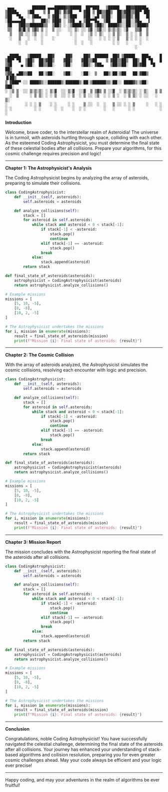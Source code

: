 ```

 ▄▄▄        ██████ ▄▄▄█████▓▓█████  ██▀███   ▒█████   ██▓▓█████▄
▒████▄    ▒██    ▒ ▓  ██▒ ▓▒▓█   ▀ ▓██ ▒ ██▒▒██▒  ██▒▓██▒▒██▀ ██▌
▒██  ▀█▄  ░ ▓██▄   ▒ ▓██░ ▒░▒███   ▓██ ░▄█ ▒▒██░  ██▒▒██▒░██   █▌
░██▄▄▄▄██   ▒   ██▒░ ▓██▓ ░ ▒▓█  ▄ ▒██▀▀█▄  ▒██   ██░░██░░▓█▄   ▌
 ▓█   ▓██▒▒██████▒▒  ▒██▒ ░ ░▒████▒░██▓ ▒██▒░ ████▓▒░░██░░▒████▓
 ▒▒   ▓▒█░▒ ▒▓▒ ▒ ░  ▒ ░░   ░░ ▒░ ░░ ▒▓ ░▒▓░░ ▒░▒░▒░ ░▓   ▒▒▓  ▒
  ▒   ▒▒ ░░ ░▒  ░ ░    ░     ░ ░  ░  ░▒ ░ ▒░  ░ ▒ ▒░  ▒ ░ ░ ▒  ▒
  ░   ▒   ░  ░  ░    ░         ░     ░░   ░ ░ ░ ░ ▒   ▒ ░ ░ ░  ░
      ░  ░      ░              ░  ░   ░         ░ ░   ░     ░
                                                          ░

 ▄████▄   ▒█████   ██▓     ██▓     ██▓  ██████  ██▓ ▒█████   ███▄    █
▒██▀ ▀█  ▒██▒  ██▒▓██▒    ▓██▒    ▓██▒▒██    ▒ ▓██▒▒██▒  ██▒ ██ ▀█   █
▒▓█    ▄ ▒██░  ██▒▒██░    ▒██░    ▒██▒░ ▓██▄   ▒██▒▒██░  ██▒▓██  ▀█ ██▒
▒▓▓▄ ▄██▒▒██   ██░▒██░    ▒██░    ░██░  ▒   ██▒░██░▒██   ██░▓██▒  ▐▌██▒
▒ ▓███▀ ░░ ████▓▒░░██████▒░██████▒░██░▒██████▒▒░██░░ ████▓▒░▒██░   ▓██░
░ ░▒ ▒  ░░ ▒░▒░▒░ ░ ▒░▓  ░░ ▒░▓  ░░▓  ▒ ▒▓▒ ▒ ░░▓  ░ ▒░▒░▒░ ░ ▒░   ▒ ▒
  ░  ▒     ░ ▒ ▒░ ░ ░ ▒  ░░ ░ ▒  ░ ▒ ░░ ░▒  ░ ░ ▒ ░  ░ ▒ ▒░ ░ ░░   ░ ▒░
░        ░ ░ ░ ▒    ░ ░     ░ ░    ▒ ░░  ░  ░   ▒ ░░ ░ ░ ▒     ░   ░ ░
░ ░          ░ ░      ░  ░    ░  ░ ░        ░   ░      ░ ░           ░
░

```

**Introduction**

Welcome, brave coder, to the interstellar realm of Asteroidia! The universe is in turmoil, with asteroids hurtling through space, colliding with each other. As the esteemed Coding Astrophysicist, you must determine the final state of these celestial bodies after all collisions. Prepare your algorithms, for this cosmic challenge requires precision and logic!

---

**Chapter 1: The Astrophysicist's Analysis**

The Coding Astrophysicist begins by analyzing the array of asteroids, preparing to simulate their collisions.

```python
class CodingAstrophysicist:
    def __init__(self, asteroids):
        self.asteroids = asteroids

    def analyze_collisions(self):
        stack = []
        for asteroid in self.asteroids:
            while stack and asteroid < 0 < stack[-1]:
                if stack[-1] < -asteroid:
                    stack.pop()
                    continue
                elif stack[-1] == -asteroid:
                    stack.pop()
                break
            else:
                stack.append(asteroid)
        return stack

def final_state_of_asteroids(asteroids):
    astrophysicist = CodingAstrophysicist(asteroids)
    return astrophysicist.analyze_collisions()

# Example missions
missions = [
    [5, 10, -5],
    [8, -8],
    [10, 2, -5]
]

# The Astrophysicist undertakes the missions
for i, mission in enumerate(missions):
    result = final_state_of_asteroids(mission)
    print(f"Mission {i}: Final state of asteroids: {result}")
```

---

**Chapter 2: The Cosmic Collision**

With the array of asteroids analyzed, the Astrophysicist simulates the cosmic collisions, resolving each encounter with logic and precision.

```python
class CodingAstrophysicist:
    def __init__(self, asteroids):
        self.asteroids = asteroids

    def analyze_collisions(self):
        stack = []
        for asteroid in self.asteroids:
            while stack and asteroid < 0 < stack[-1]:
                if stack[-1] < -asteroid:
                    stack.pop()
                    continue
                elif stack[-1] == -asteroid:
                    stack.pop()
                break
            else:
                stack.append(asteroid)
        return stack

def final_state_of_asteroids(asteroids):
    astrophysicist = CodingAstrophysicist(asteroids)
    return astrophysicist.analyze_collisions()

# Example missions
missions = [
    [5, 10, -5],
    [8, -8],
    [10, 2, -5]
]

# The Astrophysicist undertakes the missions
for i, mission in enumerate(missions):
    result = final_state_of_asteroids(mission)
    print(f"Mission {i}: Final state of asteroids: {result}")
```

---

**Chapter 3: Mission Report**

The mission concludes with the Astrophysicist reporting the final state of the asteroids after all collisions.

```python
class CodingAstrophysicist:
    def __init__(self, asteroids):
        self.asteroids = asteroids

    def analyze_collisions(self):
        stack = []
        for asteroid in self.asteroids:
            while stack and asteroid < 0 < stack[-1]:
                if stack[-1] < -asteroid:
                    stack.pop()
                    continue
                elif stack[-1] == -asteroid:
                    stack.pop()
                break
            else:
                stack.append(asteroid)
        return stack

def final_state_of_asteroids(asteroids):
    astrophysicist = CodingAstrophysicist(asteroids)
    return astrophysicist.analyze_collisions()

# Example missions
missions = [
    [5, 10, -5],
    [8, -8],
    [10, 2, -5]
]

# The Astrophysicist undertakes the missions
for i, mission in enumerate(missions):
    result = final_state_of_asteroids(mission)
    print(f"Mission {i}: Final state of asteroids: {result}")
```

---

**Conclusion**

Congratulations, noble Coding Astrophysicist! You have successfully navigated the celestial challenge, determining the final state of the asteroids after all collisions. Your journey has enhanced your understanding of stack-based algorithms and collision resolution, preparing you for even greater cosmic challenges ahead. May your code always be efficient and your logic ever precise!

---

Happy coding, and may your adventures in the realm of algorithms be ever fruitful!
